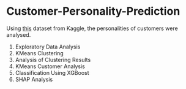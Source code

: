 # Customer-Personality-Prediction

Using [this](https://www.kaggle.com/imakash3011/customer-personality-analysis) dataset from Kaggle, the personalities of customers were analysed.

1. Exploratory Data Analysis
2. KMeans Clustering
3. Analysis of Clustering Results
4. KMeans Customer Analysis
5. Classification Using XGBoost
5. SHAP Analysis
